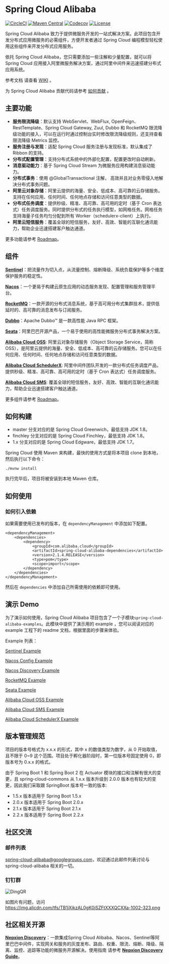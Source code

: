 # Spring Cloud Alibaba

[![CircleCI](https://circleci.com/gh/alibaba/spring-cloud-alibaba/tree/master.svg?style=svg)](https://circleci.com/gh/alibaba/spring-cloud-alibaba/tree/master)
[![Maven Central](https://img.shields.io/maven-central/v/com.alibaba.cloud/spring-cloud-alibaba-dependencies.svg?label=Maven%20Central)](https://search.maven.org/search?q=g:com.alibaba.cloud%20AND%20a:spring-cloud-alibaba-dependencies)
[![Codecov](https://codecov.io/gh/alibaba/spring-cloud-alibaba/branch/master/graph/badge.svg)](https://codecov.io/gh/alibaba/spring-cloud-alibaba)
[![License](https://img.shields.io/badge/license-Apache%202-4EB1BA.svg)](https://www.apache.org/licenses/LICENSE-2.0.html)

Spring Cloud Alibaba 致力于提供微服务开发的一站式解决方案。此项目包含开发分布式应用微服务的必需组件，方便开发者通过 Spring Cloud 编程模型轻松使用这些组件来开发分布式应用服务。

依托 Spring Cloud Alibaba，您只需要添加一些注解和少量配置，就可以将 Spring Cloud 应用接入阿里微服务解决方案，通过阿里中间件来迅速搭建分布式应用系统。

参考文档 请查看 [WIKI](https://github.com/alibaba/spring-cloud-alibaba/wiki) 。

为 Spring Cloud Alibaba 贡献代码请参考 [如何贡献](https://github.com/alibaba/spring-cloud-alibaba/wiki/%E5%A6%82%E4%BD%95%E8%B4%A1%E7%8C%AE%E4%BB%A3%E7%A0%81) 。

## 主要功能

* **服务限流降级**：默认支持 WebServlet、WebFlux, OpenFeign、RestTemplate、Spring Cloud Gateway, Zuul, Dubbo 和 RocketMQ 限流降级功能的接入，可以在运行时通过控制台实时修改限流降级规则，还支持查看限流降级 Metrics 监控。
* **服务注册与发现**：适配 Spring Cloud 服务注册与发现标准，默认集成了 Ribbon 的支持。
* **分布式配置管理**：支持分布式系统中的外部化配置，配置更改时自动刷新。
* **消息驱动能力**：基于 Spring Cloud Stream 为微服务应用构建消息驱动能力。
* **分布式事务**：使用 @GlobalTransactional 注解， 高效并且对业务零侵入地解决分布式事务问题。
* **阿里云对象存储**：阿里云提供的海量、安全、低成本、高可靠的云存储服务。支持在任何应用、任何时间、任何地点存储和访问任意类型的数据。
* **分布式任务调度**：提供秒级、精准、高可靠、高可用的定时（基于 Cron 表达式）任务调度服务。同时提供分布式的任务执行模型，如网格任务。网格任务支持海量子任务均匀分配到所有 Worker（schedulerx-client）上执行。
* **阿里云短信服务**：覆盖全球的短信服务，友好、高效、智能的互联化通讯能力，帮助企业迅速搭建客户触达通道。


更多功能请参考 [Roadmap](https://github.com/alibaba/spring-cloud-alibaba/blob/master/Roadmap-zh.md)。

## 组件

**[Sentinel](https://github.com/alibaba/Sentinel)**：把流量作为切入点，从流量控制、熔断降级、系统负载保护等多个维度保护服务的稳定性。

**[Nacos](https://github.com/alibaba/Nacos)**：一个更易于构建云原生应用的动态服务发现、配置管理和服务管理平台。

**[RocketMQ](https://rocketmq.apache.org/)**：一款开源的分布式消息系统，基于高可用分布式集群技术，提供低延时的、高可靠的消息发布与订阅服务。

**[Dubbo](https://github.com/apache/dubbo)**：Apache Dubbo™ 是一款高性能 Java RPC 框架。

**[Seata](https://github.com/seata/seata)**：阿里巴巴开源产品，一个易于使用的高性能微服务分布式事务解决方案。

**[Alibaba Cloud OSS](https://www.aliyun.com/product/oss)**: 阿里云对象存储服务（Object Storage Service，简称 OSS），是阿里云提供的海量、安全、低成本、高可靠的云存储服务。您可以在任何应用、任何时间、任何地点存储和访问任意类型的数据。

**[Alibaba Cloud SchedulerX](https://help.aliyun.com/document_detail/43136.html)**: 阿里中间件团队开发的一款分布式任务调度产品，提供秒级、精准、高可靠、高可用的定时（基于 Cron 表达式）任务调度服务。

**[Alibaba Cloud SMS](https://www.aliyun.com/product/sms)**: 覆盖全球的短信服务，友好、高效、智能的互联化通讯能力，帮助企业迅速搭建客户触达通道。

更多组件请参考 [Roadmap](https://github.com/alibaba/spring-cloud-alibaba/blob/master/Roadmap-zh.md)。

## 如何构建

* master 分支对应的是 Spring Cloud Greenwich，最低支持 JDK 1.8。
* finchley 分支对应的是 Spring Cloud Finchley，最低支持 JDK 1.8。
* 1.x 分支对应的是 Spring Cloud Edgware，最低支持 JDK 1.7。

Spring Cloud 使用 Maven 来构建，最快的使用方式是将本项目 clone 到本地，然后执行以下命令：

	./mvnw install

执行完毕后，项目将被安装到本地 Maven 仓库。

## 如何使用

### 如何引入依赖

如果需要使用已发布的版本，在 `dependencyManagement` 中添加如下配置。

	<dependencyManagement>
        <dependencies>
            <dependency>
                <groupId>com.alibaba.cloud</groupId>
                <artifactId>spring-cloud-alibaba-dependencies</artifactId>
                <version>2.1.4.RELEASE</version>
                <type>pom</type>
                <scope>import</scope>
            </dependency>
        </dependencies>
    </dependencyManagement>

然后在 `dependencies` 中添加自己所需使用的依赖即可使用。

## 演示 Demo

为了演示如何使用，Spring Cloud Alibaba 项目包含了一个子模块`spring-cloud-alibaba-examples`。此模块中提供了演示用的 example ，您可以阅读对应的 example 工程下的 readme 文档，根据里面的步骤来体验。

Example 列表：

[Sentinel Example](https://github.com/alibaba/spring-cloud-alibaba/tree/master/spring-cloud-alibaba-examples/sentinel-example/sentinel-core-example/readme-zh.md)

[Nacos Config Example](https://github.com/alibaba/spring-cloud-alibaba/blob/master/spring-cloud-alibaba-examples/nacos-example/nacos-config-example/readme-zh.md)

[Nacos Discovery Example](https://github.com/alibaba/spring-cloud-alibaba/blob/master/spring-cloud-alibaba-examples/nacos-example/nacos-discovery-example/readme-zh.md)

[RocketMQ Example](https://github.com/alibaba/spring-cloud-alibaba/blob/master/spring-cloud-alibaba-examples/rocketmq-example/readme-zh.md)

[Seata Example](https://github.com/alibaba/spring-cloud-alibaba/blob/master/spring-cloud-alibaba-examples/seata-example/readme-zh.md)

[Alibaba Cloud OSS Example](https://github.com/alibaba/aliyun-spring-boot/tree/master/aliyun-spring-boot-samples/aliyun-oss-spring-boot-sample)

[Alibaba Cloud SMS Example](https://github.com/alibaba/aliyun-spring-boot/tree/master/aliyun-spring-boot-samples/aliyun-sms-spring-boot-sample)

[Alibaba Cloud SchedulerX Example](https://github.com/alibaba/aliyun-spring-boot)

## 版本管理规范

项目的版本号格式为 x.x.x 的形式，其中 x 的数值类型为数字，从 0 开始取值，且不限于 0~9 这个范围。项目处于孵化器阶段时，第一位版本号固定使用 0，即版本号为 0.x.x 的格式。

由于 Spring Boot 1 和 Spring Boot 2 在 Actuator 模块的接口和注解有很大的变更，且 spring-cloud-commons 从 1.x.x 版本升级到 2.0.0 版本也有较大的变更，因此我们采取跟 SpringBoot 版本号一致的版本:

* 1.5.x 版本适用于 Spring Boot 1.5.x
* 2.0.x 版本适用于 Spring Boot 2.0.x
* 2.1.x 版本适用于 Spring Boot 2.1.x
* 2.2.x 版本适用于 Spring Boot 2.2.x


## 社区交流

### 邮件列表

spring-cloud-alibaba@googlegroups.com，欢迎通过此邮件列表讨论与 spring-cloud-alibaba 相关的一切。

### 钉钉群

![DingQR](https://img.alicdn.com/tfs/TB1jXikzAL0gK0jSZFtXXXQCXXa-1002-323.png)

如图片有问题，访问 https://img.alicdn.com/tfs/TB1jXikzAL0gK0jSZFtXXXQCXXa-1002-323.png

## 社区相关开源

**[Nepxion Discovery](https://github.com/Nepxion/Discovery)**：一款集成Spring Cloud Alibaba、Nacos、Sentinel等阿里巴巴中间件，实现网关和服务的灰度发布、路由、权重、限流、熔断、降级、隔离、监控、追踪等功能的微服务开源解决。使用指南 请参考 **[Nepxion Discovery Guide](https://github.com/Nepxion/DiscoveryGuide)**。

